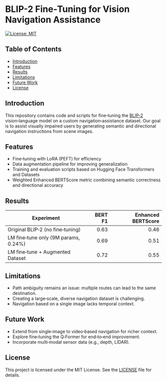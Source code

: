 # BLIP-2 Fine‑Tuning for Vision Navigation Assistance

[![License: MIT](https://img.shields.io/badge/License-MIT-blue.svg)](LICENSE)

## Table of Contents
- [Introduction](#introduction)
- [Features](#features)
- [Results](#results)
- [Limitations](#limitations)
- [Future Work](#future-work)
- [License](#license)

## Introduction
This repository contains code and scripts for fine‑tuning the [BLIP‑2](https://arxiv.org/abs/2301.12597) vision‑language model on a custom navigation‑assistance dataset. Our goal is to assist visually impaired users by generating semantic and directional navigation instructions from scene images.

## Features
- Fine‑tuning with LoRA (PEFT) for efficiency
- Data augmentation pipeline for improving generalization
- Training and evaluation scripts based on Hugging Face Transformers and Datasets
- Weighted Enhanced BERTScore metric combining semantic correctness and directional accuracy


## Results
| Experiment                              | BERT F1 | Enhanced BERTScore |
|-----------------------------------------|--------:|-------------------:|
| Original BLIP‑2 (no fine‑tuning)        |    0.63 |              0.46  |
| LM fine‑tune only (9M params, 0.24%)    |    0.69 |              0.51  |
| LM fine‑tune + Augmented Dataset        |    0.72 |              0.55  |

## Limitations
- Path ambiguity remains an issue: multiple routes can lead to the same destination.
- Creating a large‑scale, diverse navigation dataset is challenging.
- Navigation based on a single image lacks temporal context.

## Future Work
- Extend from single‑image to video‑based navigation for richer context.
- Explore fine‑tuning the Q‑Former for end‑to‑end improvement.
- Incorporate multi‑modal sensor data (e.g., depth, LIDAR).

## License
This project is licensed under the MIT License. See the [LICENSE](LICENSE) file for details.
